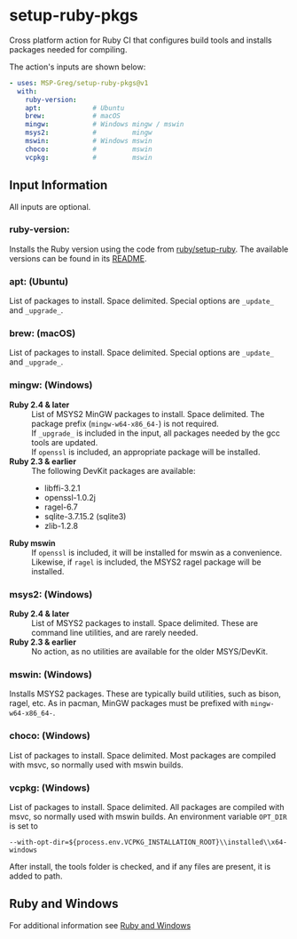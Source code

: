 # setup-ruby-pkgs

Cross platform action for Ruby CI that configures build tools and installs packages needed for compiling.

The action's inputs are shown below:

```yaml
- uses: MSP-Greg/setup-ruby-pkgs@v1
  with:
    ruby-version:
    apt:             # Ubuntu
    brew:            # macOS
    mingw:           # Windows mingw / mswin
    msys2:           #         mingw
    mswin:           # Windows mswin
    choco:           #         mswin
    vcpkg:           #         mswin
```

## Input Information

All inputs are optional.

### ruby-version:

Installs the Ruby version using the code from [ruby/setup-ruby](https://github.com/ruby/setup-ruby).  The available versions can be found in its [README](https://github.com/ruby/setup-ruby/blob/master/README.md#supported-versions).

### apt: (Ubuntu)

List of packages to install.  Space delimited. Special options are `_update_` and `_upgrade_`.

### brew: (macOS)

List of packages to install.  Space delimited. Special options are `_update_` and `_upgrade_`.

### mingw: (Windows)

<dl>
  <dt><b>Ruby 2.4 & later</b></dt>
  <dd>List of MSYS2 MinGW packages to install.
    Space delimited.  The package prefix (<code>mingw-w64-x86_64-</code>) is not required.<br/>If <code>_upgrade_</code> is included in the input, all packages needed by the gcc tools are updated.<br/>If <code>openssl</code> is included, an appropriate package will be installed.
  </dd>
  <dt><b>Ruby 2.3 & earlier</b></dt>
  <dd>The following DevKit packages are available:
    <ul>
      <li>libffi-3.2.1</li>
      <li>openssl-1.0.2j</li>
      <li>ragel-6.7</li>
      <li>sqlite-3.7.15.2  (sqlite3)</li>
      <li>zlib-1.2.8</li>
    </ul>
  </dd>
  <dt><b>Ruby mswin</b></dt>
  <dd>If <code>openssl</code> is included, it will be installed for mswin as a convenience.<br/>Likewise, if <code>ragel</code> is included, the MSYS2 ragel package will be installed.
</dl>

### msys2: (Windows)

<dl>
  <dt><b>Ruby 2.4 & later</b></dt>
  <dd>List of MSYS2 packages to install.  Space delimited.  These are command line utilities, and are rarely needed.
  </dd>
  <dt><b>Ruby 2.3 & earlier</b></dt>
  <dd>No action, as no utilities are available for the older MSYS/DevKit.</dd>
</dl>

### mswin: (Windows)

Installs MSYS2 packages.  These are typically build utilities, such as bison, ragel, etc.  As in pacman, MinGW packages must be prefixed with `mingw-w64-x86_64-`.

### choco: (Windows)

List of packages to install.  Space delimited.  Most packages are compiled with msvc, so normally used with mswin builds.

### vcpkg: (Windows)

List of packages to install.  Space delimited.  All packages are compiled with msvc, so normally used with mswin builds.  An environment variable `OPT_DIR` is set to
```
--with-opt-dir=${process.env.VCPKG_INSTALLATION_ROOT}\\installed\\x64-windows
```

After install, the tools folder is checked, and if any files are present, it is added to path.

## Ruby and Windows

For additional information see [Ruby and Windows](Ruby_and_Windows.md)
